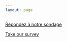 ```yaml
---
layout: page
---
```



[Répondez à notre sondage](https://bureaudanslesarbres.typeform.com/to/pR4g2I "Bienvenue")

[Take our survey](https://bureaudanslesarbres.typeform.com/to/MVRbOm "Welcome")
